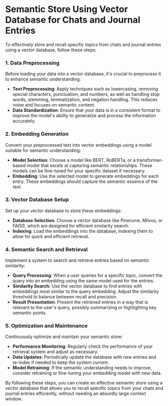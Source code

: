 # Semantic Store Using Vector Database for Chats and Journal Entries

To effectively store and recall specific topics from chats and journal entries using a vector database, follow these steps:

### 1. Data Preprocessing
Before loading your data into a vector database, it's crucial to preprocess it to enhance semantic understanding:
- **Text Preprocessing**: Apply techniques such as lowercasing, removing special characters, punctuation, and numbers, as well as handling stop words, stemming, lemmatization, and negation handling. This reduces noise and focuses on semantic content.
- **Data Standardization**: Ensure that your data is in a consistent format to improve the model's ability to generalize and process the information accurately.

### 2. Embedding Generation
Convert your preprocessed text into vector embeddings using a model suitable for semantic understanding:
- **Model Selection**: Choose a model like BERT, RoBERTa, or a transformer-based model that excels at capturing semantic relationships. These models can be fine-tuned for your specific dataset if necessary.
- **Embedding**: Use the selected model to generate embeddings for each entry. These embeddings should capture the semantic essence of the text.

### 3. Vector Database Setup
Set up your vector database to store these embeddings:
- **Database Selection**: Choose a vector database like Pinecone, Milvus, or FAISS, which are designed for efficient similarity search.
- **Indexing**: Load the embeddings into the database, indexing them to allow for quick and efficient retrieval.

### 4. Semantic Search and Retrieval
Implement a system to search and retrieve entries based on semantic similarity:
- **Query Processing**: When a user queries for a specific topic, convert the query into an embedding using the same model used for the entries.
- **Similarity Search**: Use the vector database to find entries with embeddings most similar to the query embedding. Adjust the similarity threshold to balance between recall and precision.
- **Result Presentation**: Present the retrieved entries in a way that is relevant to the user's query, possibly summarizing or highlighting key semantic points.

### 5. Optimization and Maintenance
Continuously optimize and maintain your semantic store:
- **Performance Monitoring**: Regularly check the performance of your retrieval system and adjust as necessary.
- **Data Updates**: Periodically update the database with new entries and re-index if needed to keep the system current.
- **Model Retraining**: If the semantic understanding needs to improve, consider retraining or fine-tuning your embedding model with new data.

By following these steps, you can create an effective semantic store using a vector database that allows you to recall specific topics from your chats and journal entries efficiently, without needing an absurdly large context window.

